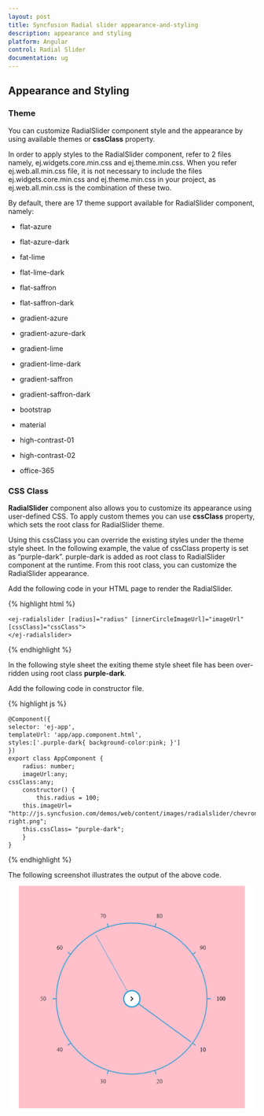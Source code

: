 ```yaml
---
layout: post
title: Syncfusion Radial slider appearance-and-styling
description: appearance and styling
platform: Angular
control: Radial Slider
documentation: ug
---
```


## Appearance and Styling

### Theme

You can customize RadialSlider component style and the appearance by using available themes or **cssClass** property.

In order to apply styles to the RadialSlider component, refer to 2 files namely, ej.widgets.core.min.css and ej.theme.min.css. When you refer ej.web.all.min.css file, it is not necessary to include the files ej.widgets.core.min.css and ej.theme.min.css in your project, as ej.web.all.min.css is the combination of these two.

By default, there are 17 theme support available for RadialSlider component, namely:

* flat-azure

* flat-azure-dark

* fat-lime

* flat-lime-dark

* flat-saffron

* flat-saffron-dark

* gradient-azure

* gradient-azure-dark

* gradient-lime

* gradient-lime-dark

* gradient-saffron

* gradient-saffron-dark

* bootstrap

* material

* high-contrast-01

* high-contrast-02

* office-365

### CSS Class

**RadialSlider** component also allows you to customize its appearance using user-defined CSS. To apply custom themes you can use **cssClass** property, which sets the root class for RadialSlider theme.

Using this cssClass you can override the existing styles under the theme style sheet. In the following example, the value of cssClass property is set as “purple-dark”. purple-dark is added as root class to RadialSlider component at the runtime. From this root class, you can customize the RadialSlider appearance.

Add the following code in your HTML page to render the RadialSlider.

{% highlight html %}

    <ej-radialslider [radius]="radius" [innerCircleImageUrl]="imageUrl" [cssClass]="cssClass">
    </ej-radialslider>

{% endhighlight %}

In the following style sheet the exiting theme style sheet file has been over-ridden using root class **purple-dark**.

Add the following code in constructor file.

{% highlight js %}


    @Component({
    selector: 'ej-app',
    templateUrl: 'app/app.component.html',
    styles:['.purple-dark{ background-color:pink; }']
    })
    export class AppComponent {
        radius: number;
        imageUrl:any;
    cssClass:any;
        constructor() {
            this.radius = 100;
        this.imageUrl= "http://js.syncfusion.com/demos/web/content/images/radialslider/chevron-right.png";
        this.cssClass= "purple-dark";
        }
    }

{% endhighlight %}


The following screenshot illustrates the output of the above code.

![Appearance and Styling](Appearance-and-Styling_images\cssClass_img1.png)



